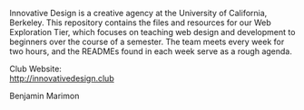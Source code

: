 Innovative Design is a creative agency at the University of California, Berkeley. This repository contains the files and resources for our Web Exploration Tier, which focuses on teaching web design and development to beginners over the course of a semester. The team meets every week for two hours, and the READMEs found in each week serve as a rough agenda.

Club Website:<br>
<http://innovativedesign.club>

Benjamin Marimon 
